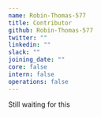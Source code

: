 ```yaml
---
name: Robin-Thomas-577
title: Contributor
github: Robin-Thomas-577
twitter: ""
linkedin: ""
slack: ""
joining_date: ""
core: false
intern: false
operations: false
---
```


Still waiting for this
